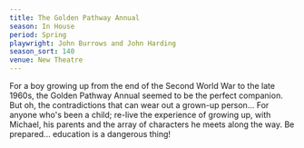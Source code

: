 ```yaml
---
title: The Golden Pathway Annual
season: In House
period: Spring
playwright: John Burrows and John Harding
season_sort: 140
venue: New Theatre
---
```


For a boy growing up from the end of the Second World War to the late 1960s, the Golden Pathway Annual seemed to be the perfect companion. But oh, the contradictions that can wear out a grown-up person... For anyone who's been a child; re-live the experience of growing up, with Michael, his parents and the array of characters he meets along the way. Be prepared... education is a dangerous thing!
